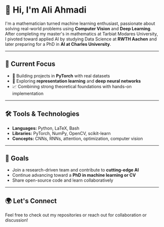 # 👋 Hi, I'm Ali Ahmadi

I'm a mathematician turned machine learning enthusiast, passionate about solving real-world problems using **Computer Vision** and **Deep Learning**.  
After completing my master's in mathematics at Tarbiat Modares University, I pivoted toward applied AI by studying Data Science at **RWTH Aachen** and later preparing for a PhD in **AI at Charles University**.

---

## 🔬 Current Focus

- 📌 Building projects in **PyTorch** with real datasets 
- 🤖 Exploring **representation learning** and **deep neural networks**
- 📈 Combining strong theoretical foundations with hands-on implementation

---

## 🛠️ Tools & Technologies

- **Languages:** Python, LaTeX, Bash  
- **Libraries:** PyTorch, NumPy, OpenCV, scikit-learn  
- **Concepts:** CNNs, RNNs, attention, optimization, computer vision  

---

## 🎯 Goals

- Join a research-driven team and contribute to **cutting-edge AI**  
- Continue advancing toward a **PhD in machine learning or CV**  
- Share open-source code and learn collaboratively

---

## 🌍 Let's Connect

Feel free to check out my repositories or reach out for collaboration or discussion!
